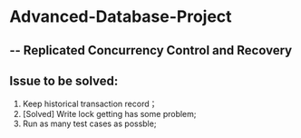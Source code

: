 # Advanced-Database-Project
##  -- Replicated Concurrency Control and Recovery
##  Issue to be solved:
1. Keep historical transaction record；
2. [Solved] Write lock getting has some problem;
3. Run as many test cases as possble;

